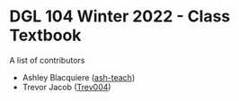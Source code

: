 # DGL 104 Winter 2022 - Class Textbook
A list of contributors

* Ashley Blacquiere ([ash-teach](https://github.com/ash-teach))
* Trevor Jacob ([Trev004](https://github.com/Trev004))